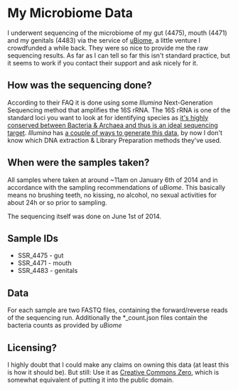 # My Microbiome Data
I underwent sequencing of the microbiome of my gut (4475), mouth (4471) and my genitals (4483) via the service of [uBiome](http://ubiome.com/), a little venture I crowdfunded a while back. They were so nice to provide me the raw sequencing results. As far as I can tell so far this isn't standard practice, but it seems to work if you contact their support and ask nicely for it. 

## How was the sequencing done? 
According to their FAQ it is done using some _Illumina_ Next-Generation Sequencing method that amplifies the 16S rRNA. The 16S rRNA is one of the standard loci you want to look at for identifying species as [it's highly conserved between Bacteria & Archaea and thus is an ideal sequencing target](http://en.wikipedia.org/wiki/16S_ribosomal_RNA). _Illumina_ has [a couple of ways to generate this data](http://www.illumina.com/applications/microbiology/microbial-sequencing-methods/16S-rrna-sequencing.ilmn), by now I don't know which DNA extraction & Library Preparation methods they've used.

## When were the samples taken?
All samples where taken at around ~11am on January 6th of 2014 and in accordance with the sampling recommendations of _uBiome_. This basically means no brushing teeth, no kissing, no alcohol, no sexual activities for about 24h or so prior to sampling.  

The sequencing itself was done on June 1st of 2014. 

## Sample IDs 
* SSR_4475 - gut
* SSR_4471 - mouth
* SSR_4483 - genitals

## Data
For each sample are two FASTQ files, containing the forward/reverse reads of the sequencing run. Additionally the *_count.json files contain the bacteria counts as provided by _uBiome_ 

## Licensing? 
I highly doubt that I could make any claims on owning this data (at least this is how it should be). But still: Use it as [Creative Commons Zero](https://creativecommons.org/publicdomain/zero/1.0/), which is somewhat equivalent of putting it into the public domain. 